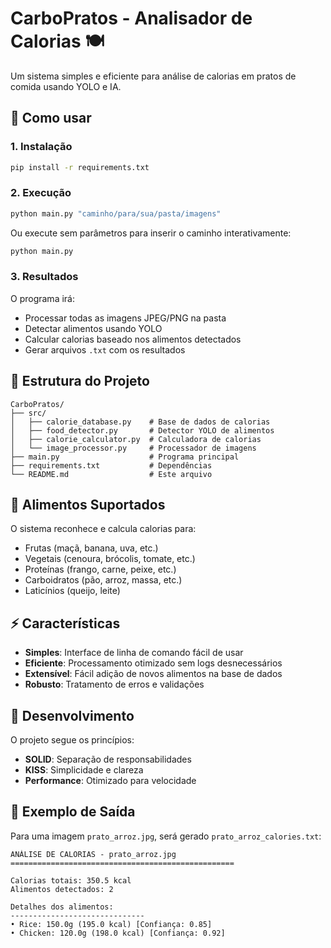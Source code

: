 # CarboPratos - Analisador de Calorias 🍽️

Um sistema simples e eficiente para análise de calorias em pratos de comida usando YOLO e IA.

## 🚀 Como usar

### 1. Instalação

```bash
pip install -r requirements.txt
```

### 2. Execução

```bash
python main.py "caminho/para/sua/pasta/imagens"
```

Ou execute sem parâmetros para inserir o caminho interativamente:

```bash
python main.py
```

### 3. Resultados

O programa irá:
- Processar todas as imagens JPEG/PNG na pasta
- Detectar alimentos usando YOLO
- Calcular calorias baseado nos alimentos detectados
- Gerar arquivos `.txt` com os resultados

## 📁 Estrutura do Projeto

```
CarboPratos/
├── src/
│   ├── calorie_database.py    # Base de dados de calorias
│   ├── food_detector.py       # Detector YOLO de alimentos
│   ├── calorie_calculator.py  # Calculadora de calorias
│   └── image_processor.py     # Processador de imagens
├── main.py                    # Programa principal
├── requirements.txt           # Dependências
└── README.md                  # Este arquivo
```

## 🍎 Alimentos Suportados

O sistema reconhece e calcula calorias para:
- Frutas (maçã, banana, uva, etc.)
- Vegetais (cenoura, brócolis, tomate, etc.)
- Proteínas (frango, carne, peixe, etc.)
- Carboidratos (pão, arroz, massa, etc.)
- Laticínios (queijo, leite)

## ⚡ Características

- **Simples**: Interface de linha de comando fácil de usar
- **Eficiente**: Processamento otimizado sem logs desnecessários
- **Extensível**: Fácil adição de novos alimentos na base de dados
- **Robusto**: Tratamento de erros e validações

## 🔧 Desenvolvimento

O projeto segue os princípios:
- **SOLID**: Separação de responsabilidades
- **KISS**: Simplicidade e clareza
- **Performance**: Otimizado para velocidade

## 📝 Exemplo de Saída

Para uma imagem `prato_arroz.jpg`, será gerado `prato_arroz_calories.txt`:

```
ANÁLISE DE CALORIAS - prato_arroz.jpg
==================================================

Calorias totais: 350.5 kcal
Alimentos detectados: 2

Detalhes dos alimentos:
------------------------------
• Rice: 150.0g (195.0 kcal) [Confiança: 0.85]
• Chicken: 120.0g (198.0 kcal) [Confiança: 0.92]
```
